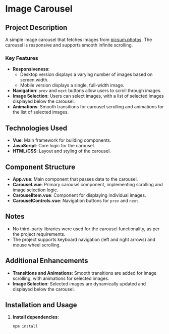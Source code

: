 # Image Carousel

## Project Description

A simple image carousel that fetches images from [picsum.photos](https://picsum.photos). The carousel is responsive and supports smooth infinite scrolling.

### Key Features

- **Responsiveness**:
  - Desktop version displays a varying number of images based on screen width.
  - Mobile version displays a single, full-width image.
- **Navigation**: `prev` and `next` buttons allow users to scroll through images.
- **Image Selection**: Users can select images, with a list of selected images displayed below the carousel.
- **Animations**: Smooth transitions for carousel scrolling and animations for the list of selected images.

## Technologies Used

- **Vue**: Main framework for building components.
- **JavaScript**: Core logic for the carousel.
- **HTML/CSS**: Layout and styling of the carousel.

## Component Structure

- **App.vue**: Main component that passes data to the carousel.
- **Carousel.vue**: Primary carousel component, implementing scrolling and image selection logic.
- **CarouselItem.vue**: Component for displaying individual images.
- **CarouselControls.vue**: Navigation buttons for `prev` and `next`.

## Notes

- No third-party libraries were used for the carousel functionality, as per the project requirements.
- The project supports keyboard navigation (left and right arrows) and mouse wheel scrolling.

## Additional Enhancements

- **Transitions and Animations**: Smooth transitions are added for image scrolling, with animations for selected images.
- **Image Selection**: Selected images are dynamically updated and displayed below the carousel.

## Installation and Usage

1. **Install dependencies**:
   ```bash
   npm install
   ```
